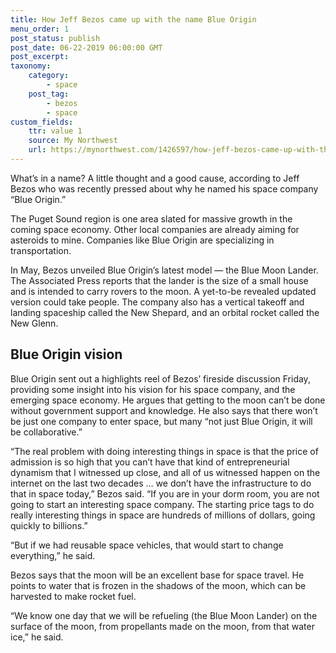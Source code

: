```yaml
--- 
title: How Jeff Bezos came up with the name Blue Origin
menu_order: 1 
post_status: publish 
post_date: 06-22-2019 06:00:00 GMT
post_excerpt:  
taxonomy: 
    category: 
        - space 
    post_tag: 
        - bezos  
        - space 
custom_fields: 
    ttr: value 1 
    source: My Northwest 
    url: https://mynorthwest.com/1426597/how-jeff-bezos-came-up-with-the-name-blue-origin/?
--- 
```


What’s in a name? A little thought and a good cause, according to Jeff Bezos who was recently pressed about why he named his space company “Blue Origin.”

The Puget Sound region is one area slated for massive growth in the coming space economy. Other local companies are already aiming for asteroids to mine. Companies like Blue Origin are specializing in transportation.

In May, Bezos unveiled Blue Origin’s latest model — the Blue Moon Lander. The Associated Press reports that the lander is the size of a small house and is intended to carry rovers to the moon. A yet-to-be revealed updated version could take people. The company also has a vertical takeoff and landing spaceship called the New Shepard, and an orbital rocket called the New Glenn.

## Blue Origin vision

Blue Origin sent out a highlights reel of Bezos’ fireside discussion Friday, providing some insight into his vision for his space company, and the emerging space economy. He argues that getting to the moon can’t be done without government support and knowledge. He also says that there won’t be just one company to enter space, but many “not just Blue Origin, it will be collaborative.”

“The real problem with doing interesting things in space is that the price of admission is so high that you can’t have that kind of entrepreneurial dynamism that I witnessed up close, and all of us witnessed happen on the internet on the last two decades … we don’t have the infrastructure to do that in space today,” Bezos said. “If you are in your dorm room, you are not going to start an interesting space company. The starting price tags to do really interesting things in space are hundreds of millions of dollars, going quickly to billions.”

“But if we had reusable space vehicles, that would start to change everything,” he said.

Bezos says that the moon will be an excellent base for space travel. He points to water that is frozen in the shadows of the moon, which can be harvested to make rocket fuel.

“We know one day that we will be refueling (the Blue Moon Lander) on the surface of the moon, from propellants made on the moon, from that water ice,” he said.

